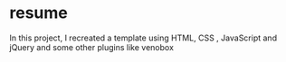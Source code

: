 # resume

In this project, I recreated a template using HTML, CSS , JavaScript and
jQuery and some other plugins like venobox
